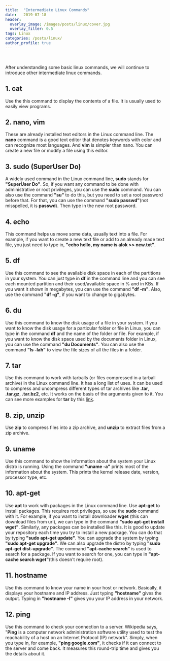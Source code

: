 ```yaml
---
title:  "Intermediate Linux Commands"
date:   2019-07-18
header:
  overlay_image: /images/posts/linux/cover.jpg
  overlay_filter: 0.5
tags: Linux
categories: /posts/linux/
author_profile: true
---
```

<br>

After understanding some basic linux commands, we will continue to introduce other intermediate linux commands.<br>

## 1. cat

Use the this command to display the contents of a file. It is usually used to easily view programs.<br>

## 2. nano, vim

These are already installed text editors in the Linux command line. The <b>nano</b> command is a good text editor that denotes keywords with color and can recognize most languages. And <b>vim</b> is simpler than nano. You can create a new file or modify a file using this editor.<br>

## 3. sudo (SuperUser Do)

A widely used command in the Linux command line, <b>sudo</b> stands for <b>"SuperUser Do"</b>. So, if you want any command to be done with administrative or root privileges, you can use the <b>sudo</b> command. You can also use the command <b>"su"</b> to do this, but you need to set a root password before that. For that, you can use the command <b>"sudo passwd"</b>(not misspelled, it is <b>passwd</b>). Then type in the new root password.<br>

## 4. echo

This command helps us move some data, usually text into a file. For example, if you want to create a new text file or add to an already made text file, you just need to type in, <b>"echo hello, my name is alok >> new.txt"</b>.<br>

## 5. df

Use this command to see the available disk space in each of the partitions in your system. You can just type in <b>df</b> in the command line and you can see each mounted partition and their  used/available space in % and in KBs. If you want it shown in megabytes, you can use the command <b>"df -m"</b>. Also, use the command <b>"df -g"</b>, if you want to change to gigabytes.<br>

## 6. du

Use this command to know the disk usage of a file in your system. If you want to know the disk usage for a particular folder or file in Linux, you can type in the command <b>df</b> and the name of the folder or file. For example, if you want to know the disk space used by the documents folder in Linux, you can use the command <b>"du Documents"</b>. You can also use the command <b>"ls -lah"</b> to view the file sizes of all the files in a folder.<br>

## 7. tar

Use this command to work with tarballs (or files compressed in a tarball archive) in the Linux command line. It has a long list of uses. It can be used to compress and uncompress different types of tar archives like <b>.tar</b>, <b>.tar.gz</b>, <b>.tar.bz2</b>, etc. It works on the basis of the arguments given to it. You can see more examples for <b>tar</b> by this [link](https://www.tecmint.com/18-tar-command-examples-in-linux/).<br>

## 8. zip, unzip

Use <b>zip</b> to compress files into a zip archive, and <b>unzip</b> to extract files from a zip archive.<br>

## 9. uname

Use this command to show the information about the system your Linux distro is running. Using the command <b>"uname -a"</b> prints most of the information about the system. This prints the kernel release date, version, processor type, etc.<br>

## 10. apt-get

Use <b>apt</b> to work with packages in the Linux command line. Use <b>apt-get</b> to install packages. This requires root privileges, so use the <b>sudo</b> command with it. For example, if you want to install downloader <b>wget</b> (this can download files from url), we can type in the command <b>"sudo apt-get install wget"</b>. Similarly, any packages can be installed like this. It is good to update your repository each time you try to install a new package. You can do that by typing <b>"sudo apt-get update"</b>. You can upgrade the system by typing <b>"sudo apt-get upgrade"</b>. We can also upgrade the distro by typing <b>"sudo apt-get dist-upgrade"</b>. The command <b>"apt-cache search"</b> is used to search for a package. If you want to search for one, you can type in <b>"apt-cache search wget"</b>(this doesn't require root).<br>

## 11. hostname

Use this command to know your name in your host or network. Basically, it displays your hostname and IP address. Just typing <b>"hostname"</b> gives the output. Typing in <b>"hostname -I"</b> gives you your IP address in your network.<br>

## 12. ping

Use this command to check your connection to a server. Wikipedia says, "<b>Ping</b> is a computer network administration software utility used to test the reachability of a host on an Internet Protocol (IP) network". Simply, when you type in, for example, <b>"ping google.com"</b>, it checks if it can connect to the server and come back. It measures this round-trip time and gives you the details about it.<br>

